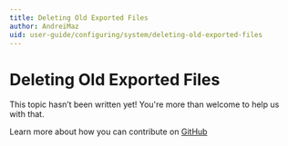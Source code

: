 ```yaml
---
title: Deleting Old Exported Files
author: AndreiMaz
uid: user-guide/configuring/system/deleting-old-exported-files
---
```

# Deleting Old Exported Files

This topic hasn’t been written yet! You're more than welcome to help us with that.

Learn more about how you can contribute on [GitHub](https://github.com/nopSolutions/nopCommerce-Docs/blob/master/CONTRIBUTING.md)